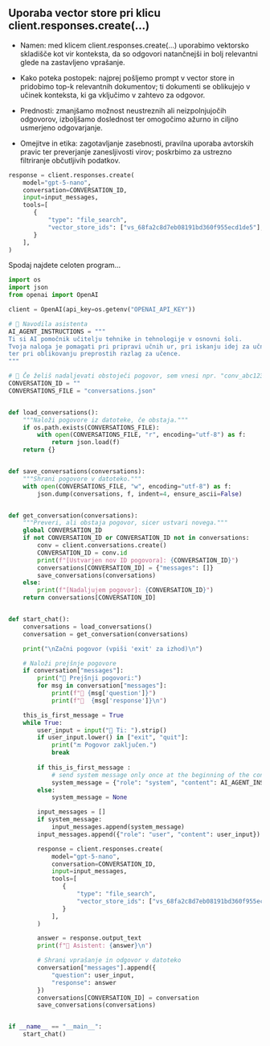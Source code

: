 ## Uporaba vector store pri klicu client.responses.create(...)

- Namen: med klicem client.responses.create(...) uporabimo vektorsko skladišče kot vir konteksta, da so odgovori natančnejši in bolj relevantni glede na zastavljeno vprašanje.

- Kako poteka postopek: najprej pošljemo prompt v vector store in pridobimo top-k relevantnih dokumentov; ti dokumenti se oblikujejo v učinek konteksta, ki ga vključimo v zahtevo za odgovor.

- Prednosti: zmanjšamo možnost neustreznih ali neizpolnjujočih odgovorov, izboljšamo doslednost ter omogočimo ažurno in ciljno usmerjeno odgovarjanje.

- Omejitve in etika: zagotavljanje zasebnosti, pravilna uporaba avtorskih pravic ter preverjanje zanesljivosti virov; poskrbimo za ustrezno filtriranje občutljivih podatkov.

```python
response = client.responses.create(
    model="gpt-5-nano",
    conversation=CONVERSATION_ID,
    input=input_messages,
    tools=[
       {
           "type": "file_search",
           "vector_store_ids": ["vs_68fa2c8d7eb08191bd360f955ecd1de5"],
       }
    ],
)
```

Spodaj najdete celoten program... 


```python
import os
import json
from openai import OpenAI

client = OpenAI(api_key=os.getenv("OPENAI_API_KEY"))

# 🧠 Navodila asistenta
AI_AGENT_INSTRUCTIONS = """
Ti si AI pomočnik učitelju tehnike in tehnologije v osnovni šoli.
Tvoja naloga je pomagati pri pripravi učnih ur, pri iskanju idej za učne dejavnosti,
ter pri oblikovanju preprostih razlag za učence. 
"""

# 🔁 Če želiš nadaljevati obstoječi pogovor, sem vnesi npr. "conv_abc123..."
CONVERSATION_ID = ""
CONVERSATIONS_FILE = "conversations.json"


def load_conversations():
    """Naloži pogovore iz datoteke, če obstaja."""
    if os.path.exists(CONVERSATIONS_FILE):
        with open(CONVERSATIONS_FILE, "r", encoding="utf-8") as f:
            return json.load(f)
    return {}


def save_conversations(conversations):
    """Shrani pogovore v datoteko."""
    with open(CONVERSATIONS_FILE, "w", encoding="utf-8") as f:
        json.dump(conversations, f, indent=4, ensure_ascii=False)


def get_conversation(conversations):
    """Preveri, ali obstaja pogovor, sicer ustvari novega."""
    global CONVERSATION_ID
    if not CONVERSATION_ID or CONVERSATION_ID not in conversations:
        conv = client.conversations.create()
        CONVERSATION_ID = conv.id
        print(f"[Ustvarjen nov ID pogovora]: {CONVERSATION_ID}")
        conversations[CONVERSATION_ID] = {"messages": []}
        save_conversations(conversations)
    else:
        print(f"[Nadaljujem pogovor]: {CONVERSATION_ID}")
    return conversations[CONVERSATION_ID]


def start_chat():
    conversations = load_conversations()
    conversation = get_conversation(conversations)

    print("\nZačni pogovor (vpiši 'exit' za izhod)\n")

    # Naloži prejšnje pogovore
    if conversation["messages"]:
        print("📜 Prejšnji pogovori:")
        for msg in conversation["messages"]:
            print(f"👤 {msg['question']}")
            print(f"🧠  {msg['response']}\n")

    this_is_first_message = True
    while True:
        user_input = input("👤 Ti: ").strip()
        if user_input.lower() in ["exit", "quit"]:
            print("🔚 Pogovor zaključen.")
            break
        
        if this_is_first_message :
            # send system message only once at the beginning of the conversation
            system_message = {"role": "system", "content": AI_AGENT_INSTRUCTIONS}
        else:
            system_message = None

        input_messages = []
        if system_message:
            input_messages.append(system_message)
        input_messages.append({"role": "user", "content": user_input})  

        response = client.responses.create(
            model="gpt-5-nano",
            conversation=CONVERSATION_ID,
            input=input_messages,
            tools=[
               {
                   "type": "file_search",
                   "vector_store_ids": ["vs_68fa2c8d7eb08191bd360f955ecd1de5"],
               }
            ],
        )

        answer = response.output_text
        print(f"🧠 Asistent: {answer}\n")

        # Shrani vprašanje in odgovor v datoteko
        conversation["messages"].append({
            "question": user_input,
            "response": answer
        })
        conversations[CONVERSATION_ID] = conversation
        save_conversations(conversations)


if __name__ == "__main__":
    start_chat()
```
